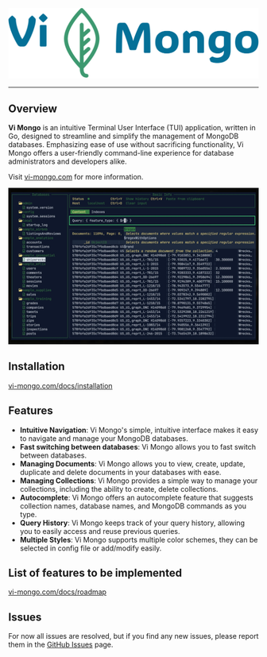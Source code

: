 <div align="center">
  <img src="./assets/logo/no-background.svg" width="600">
</div>

---

## Overview

**Vi Mongo** is an intuitive Terminal User Interface (TUI) application, written
in Go, designed to streamline and simplify the management of MongoDB databases.
Emphasizing ease of use without sacrificing functionality, Vi Mongo offers a
user-friendly command-line experience for database administrators and developers
alike.

Visit [vi-mongo.com](https://vi-mongo.com) for more information.

![autocomplete](./assets/autocomplete.webp)

## Installation

[vi-mongo.com/docs/installation](https://vi-mongo.com/docs/installation)

## Features

- **Intuitive Navigation**: Vi Mongo's simple, intuitive interface makes it easy
  to navigate and manage your MongoDB databases.
- **Fast switching between databases**: Vi Mongo allows you to fast switch
  between databases.
- **Managing Documents**: Vi Mongo allows you to view, create, update, duplicate
  and delete documents in your databases with ease.
- **Managing Collections**: Vi Mongo provides a simple way to manage your
  collections, including the ability to create, delete collections.
- **Autocomplete**: Vi Mongo offers an autocomplete feature that suggests
  collection names, database names, and MongoDB commands as you type.
- **Query History**: Vi Mongo keeps track of your query history, allowing you to
  easily access and reuse previous queries.
- **Multiple Styles**: Vi Mongo supports multiple color schemes, they can be
  selected in config file or add/modify easily.

## List of features to be implemented

[vi-mongo.com/docs/roadmap](https://vi-mongo.com/docs/roadmap)

## Issues

For now all issues are resolved, but if you find any new issues, please report
them in the [GitHub Issues](https://github.com/kopecmaciej/vi-mongo/issues)
page.
